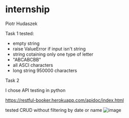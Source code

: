 # internship
 Piotr Hudaszek
 
 Task 1
 tested:
 - empty string
 - raise ValueError if input isn't string
 - string cotaining only one type of letter
 - "ABCABCBB"
 - all ASCI characters
 - long string 950000 characters
 
 Task 2
 
 I chose API testing in python
 
 https://restful-booker.herokuapp.com/apidoc/index.html
 
 tested CRUD without filtering by date or name
 ![image](https://user-images.githubusercontent.com/61946903/166102274-96f376ff-0dc5-4276-b004-62824bdf8e3b.png)


